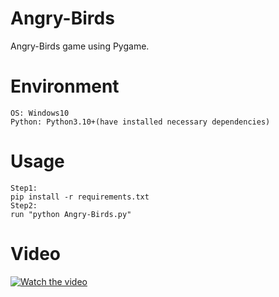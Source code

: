 # Angry-Birds


Angry-Birds game using Pygame.


# Environment
```
OS: Windows10
Python: Python3.10+(have installed necessary dependencies)
```

# Usage
```
Step1:
pip install -r requirements.txt
Step2:
run "python Angry-Birds.py"
```

# Video

[![Watch the video](https://i.imgur.com/vKb2F1B.png)](https://github.com/ItsRoy69/PYGAME-PROJECTS/blob/main/Angry-Birds/Video/ANGRY%20BIRDS.mp4)
